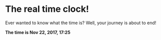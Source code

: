 # The real time clock!

Ever wanted to know what the time is? Well, your journey is about to end!

**The time is Nov 22, 2017, 17:25**